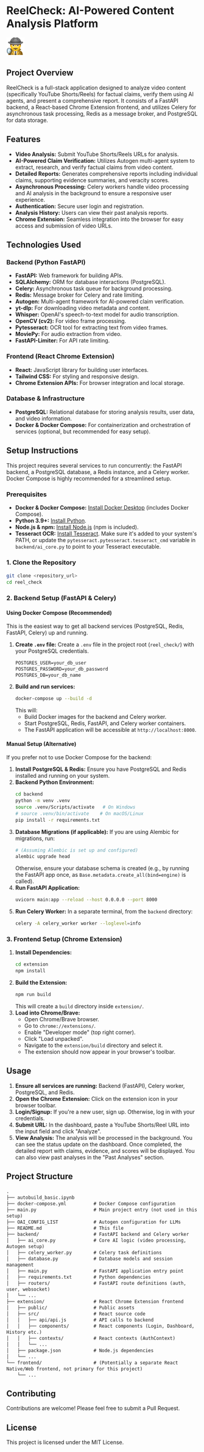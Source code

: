 # ReelCheck: AI-Powered Content Analysis Platform

![ReelCheck Logo](extension/icons/icon128.png)

## Project Overview

ReelCheck is a full-stack application designed to analyze video content (specifically YouTube Shorts/Reels) for factual claims, verify them using AI agents, and present a comprehensive report. It consists of a FastAPI backend, a React-based Chrome Extension frontend, and utilizes Celery for asynchronous task processing, Redis as a message broker, and PostgreSQL for data storage.

## Features

*   **Video Analysis:** Submit YouTube Shorts/Reels URLs for analysis.
*   **AI-Powered Claim Verification:** Utilizes Autogen multi-agent system to extract, research, and verify factual claims from video content.
*   **Detailed Reports:** Generates comprehensive reports including individual claims, supporting evidence summaries, and veracity scores.
*   **Asynchronous Processing:** Celery workers handle video processing and AI analysis in the background to ensure a responsive user experience.
*   **Authentication:** Secure user login and registration.
*   **Analysis History:** Users can view their past analysis reports.
*   **Chrome Extension:** Seamless integration into the browser for easy access and submission of video URLs.

## Technologies Used

### Backend (Python FastAPI)
*   **FastAPI:** Web framework for building APIs.
*   **SQLAlchemy:** ORM for database interactions (PostgreSQL).
*   **Celery:** Asynchronous task queue for background processing.
*   **Redis:** Message broker for Celery and rate limiting.
*   **Autogen:** Multi-agent framework for AI-powered claim verification.
*   **yt-dlp:** For downloading video metadata and content.
*   **Whisper:** OpenAI's speech-to-text model for audio transcription.
*   **OpenCV (cv2):** For video frame processing.
*   **Pytesseract:** OCR tool for extracting text from video frames.
*   **MoviePy:** For audio extraction from video.
*   **FastAPI-Limiter:** For API rate limiting.

### Frontend (React Chrome Extension)
*   **React:** JavaScript library for building user interfaces.
*   **Tailwind CSS:** For styling and responsive design.
*   **Chrome Extension APIs:** For browser integration and local storage.

### Database & Infrastructure
*   **PostgreSQL:** Relational database for storing analysis results, user data, and video information.
*   **Docker & Docker Compose:** For containerization and orchestration of services (optional, but recommended for easy setup).

## Setup Instructions

This project requires several services to run concurrently: the FastAPI backend, a PostgreSQL database, a Redis instance, and a Celery worker. Docker Compose is highly recommended for a streamlined setup.

### Prerequisites

*   **Docker & Docker Compose:** [Install Docker Desktop](https://www.docker.com/products/docker-desktop/) (includes Docker Compose).
*   **Python 3.9+:** [Install Python](https://www.python.org/downloads/).
*   **Node.js & npm:** [Install Node.js](https://nodejs.org/en/download/) (npm is included).
*   **Tesseract OCR:** [Install Tesseract](https://tesseract-ocr.github.io/tessdoc/Installation.html). Make sure it's added to your system's PATH, or update the `pytesseract.pytesseract.tesseract_cmd` variable in `backend/ai_core.py` to point to your Tesseract executable.

### 1. Clone the Repository

```bash
git clone <repository_url>
cd reel_check
```

### 2. Backend Setup (FastAPI & Celery)

#### Using Docker Compose (Recommended)

This is the easiest way to get all backend services (PostgreSQL, Redis, FastAPI, Celery) up and running.

1.  **Create `.env` file:**
    Create a `.env` file in the project root (`reel_check/`) with your PostgreSQL credentials.
    ```
    POSTGRES_USER=your_db_user
    POSTGRES_PASSWORD=your_db_password
    POSTGRES_DB=your_db_name
    ```
2.  **Build and run services:**
    ```bash
    docker-compose up --build -d
    ```
    This will:
    *   Build Docker images for the backend and Celery worker.
    *   Start PostgreSQL, Redis, FastAPI, and Celery worker containers.
    *   The FastAPI application will be accessible at `http://localhost:8000`.

#### Manual Setup (Alternative)

If you prefer not to use Docker Compose for the backend:

1.  **Install PostgreSQL & Redis:** Ensure you have PostgreSQL and Redis installed and running on your system.
2.  **Backend Python Environment:**
    ```bash
    cd backend
    python -m venv .venv
    source .venv/Scripts/activate   # On Windows
    # source .venv/bin/activate    # On macOS/Linux
    pip install -r requirements.txt
    ```
3.  **Database Migrations (if applicable):**
    If you are using Alembic for migrations, run:
    ```bash
    # (Assuming Alembic is set up and configured)
    alembic upgrade head
    ```
    Otherwise, ensure your database schema is created (e.g., by running the FastAPI app once, as `Base.metadata.create_all(bind=engine)` is called).
4.  **Run FastAPI Application:**
    ```bash
    uvicorn main:app --reload --host 0.0.0.0 --port 8000
    ```
5.  **Run Celery Worker:**
    In a separate terminal, from the `backend` directory:
    ```bash
    celery -A celery_worker worker --loglevel=info
    ```

### 3. Frontend Setup (Chrome Extension)

1.  **Install Dependencies:**
    ```bash
    cd extension
    npm install
    ```
2.  **Build the Extension:**
    ```bash
    npm run build
    ```
    This will create a `build` directory inside `extension/`.
3.  **Load into Chrome/Brave:**
    *   Open Chrome/Brave browser.
    *   Go to `chrome://extensions/`.
    *   Enable "Developer mode" (top right corner).
    *   Click "Load unpacked".
    *   Navigate to the `extension/build` directory and select it.
    *   The extension should now appear in your browser's toolbar.

## Usage

1.  **Ensure all services are running:** Backend (FastAPI), Celery worker, PostgreSQL, and Redis.
2.  **Open the Chrome Extension:** Click on the extension icon in your browser toolbar.
3.  **Login/Signup:** If you're a new user, sign up. Otherwise, log in with your credentials.
4.  **Submit URL:** In the dashboard, paste a YouTube Shorts/Reel URL into the input field and click "Analyze".
5.  **View Analysis:** The analysis will be processed in the background. You can see the status update on the dashboard. Once completed, the detailed report with claims, evidence, and scores will be displayed. You can also view past analyses in the "Past Analyses" section.

## Project Structure

```
.
├── autobuild_basic.ipynb
├── docker-compose.yml          # Docker Compose configuration
├── main.py                     # Main project entry (not used in this setup)
├── OAI_CONFIG_LIST             # Autogen configuration for LLMs
├── README.md                   # This file
├── backend/                    # FastAPI backend and Celery worker
│   ├── ai_core.py              # Core AI logic (video processing, Autogen setup)
│   ├── celery_worker.py        # Celery task definitions
│   ├── database.py             # Database models and session management
│   ├── main.py                 # FastAPI application entry point
│   ├── requirements.txt        # Python dependencies
│   ├── routers/                # FastAPI route definitions (auth, user, websocket)
│   └── ...
├── extension/                  # React Chrome Extension frontend
│   ├── public/                 # Public assets
│   ├── src/                    # React source code
│   │   ├── api/api.js          # API calls to backend
│   │   ├── components/         # React components (Login, Dashboard, History etc.)
│   │   ├── contexts/           # React contexts (AuthContext)
│   │   └── ...
│   ├── package.json            # Node.js dependencies
│   └── ...
└── frontend/                   # (Potentially a separate React Native/Web frontend, not primary for this project)
    └── ...
```

## Contributing

Contributions are welcome! Please feel free to submit a Pull Request.

## License

This project is licensed under the MIT License.
